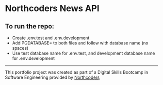 # Northcoders News API

## To run the repo:
- Create .env.test and .env.development
- Add PGDATABASE= to both files and follow with database name (no spaces)
- Use test database name for .env.test, and development database name for .env.development


--- 

This portfolio project was created as part of a Digital Skills Bootcamp in Software Engineering provided by [Northcoders](https://northcoders.com/)
